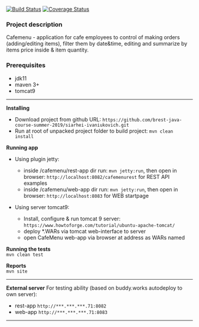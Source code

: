 [![Build Status](https://travis-ci.org/brest-java-course-summer-2019/siarhei-ivaniukovich.svg?branch=master)](https://travis-ci.org/brest-java-course-summer-2019/siarhei-ivaniukovich)
[![Coverage Status](https://coveralls.io/repos/github/brest-java-course-summer-2019/siarhei-ivaniukovich/badge.svg?branch=master)](https://coveralls.io/github/brest-java-course-summer-2019/siarhei-ivaniukovich?branch=master)


### Project description
 Cafemenu - application for cafe employees to control of making orders (adding/editing items), filter them by date&time, editing and summarize by items price inside & item quantity.

### Prerequisites
- jdk11
- maven 3+
- tomcat9

***
**Installing**  
 - Download project from github
 URL: `https://github.com/brest-java-course-summer-2019/siarhei-ivaniukovich.git`
 - Run at root of unpacked project folder to build project:
 `mvn clean install`
 
**Running app**
 - Using plugin jetty:
   - inside /cafemenu/rest-app dir run: `mvn jetty:run`, then open in browser: `http://localhost:8082/cafemenurest` for REST API examples
   - inside /cafemenu/web-app dir run: `mvn jetty:run`, then open in browser: `http://localhost:8083` for WEB startpage
 
 - Using server tomcat9:
   - Install, configure & run tomcat 9 server: `https://www.howtoforge.com/tutorial/ubuntu-apache-tomcat/`
   - deploy *.WARs via tomcat web-interface to server
   - open CafeMenu web-app via browser at address as WARs named

**Running the tests**  
 `mvn clean test`

**Reports**  
`mvn site`

---

**External server**
 For testing ability (based on buddy.works autodeploy to own server):
   - rest-app `http://***.***.***.71:8082`
   - web-app `http://***.***.***.71:8083`

***
